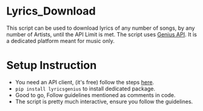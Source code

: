 # Lyrics_Download

This script can be used to download lyrics of any number of songs, by any number of Artists, until the API Limit is met.
The script uses [Genius API](https://docs.genius.com/). It is a dedicated platform meant for music only.

# Setup Instruction

- You need an API client, (it's free) follow the steps [here](https://docs.genius.com/).
- `pip install lyricsgenius` to install dedicated package.
- Good to go, Follow guidelines mentioned as comments in code.
- The script is pretty much interactive, ensure you follow the guidelines. 

